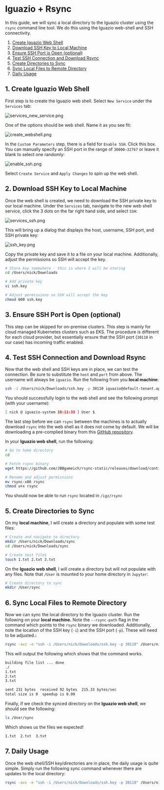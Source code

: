 # Iguazio + Rsync

In this guide, we will sync a local directory to the Iguazio cluster using the `rsync` command line tool. We do this using the Iguazio web-shell and SSH connectivity.
1. [Create Iguazio Web Shell](#1-create-iguazio-web-shell)
2. [Download SSH Key to Local Machine](#2-download-ssh-key-to-local-machine)
3. [Ensure SSH Port is Open (optional)](#3-ensure-ssh-port-is-open-optional)
4. [Test SSH Connection and Download Rsync](#4-test-ssh-connection-and-download-rsync)
5. [Create Directories to Sync](#5-create-directories-to-sync)
6. [Sync Local Files to Remote Directory](#6-sync-local-files-to-remote-directory)
7. [Daily Usage](#7-daily-usage)

## 1. Create Iguazio Web Shell

First step is to create the Iguazio web shell. Select `New Service` under the `Services` tab:

![services_new_service.png](img/services_new_service.png)

One of the options should be web shell. Name it as you see fit:

![create_webshell.png](img/create_webshell.png)

In the `Custom Parameters` step, there is a field for `Enable SSH`. Click this box. You can manually specify an SSH port in the range of `30000–32767` or leave it blank to select one randomly:

![enable_ssh.png](img/enable_ssh.png)

Select `Create Service` and `Apply Changes` to spin up the web shell.

## 2. Download SSH Key to Local Machine

Once the web shell is created, we need to download the SSH private key to our local machine. Under the `Services` tab, navigate to the new web shell service, click the 3 dots on the far right hand side, and select `SSH`:

![services_ssh.png](img/services_ssh.png)

This will bring up a dialog that displays the host, username, SSH port, and SSH private key:

![ssh_key.png](img/ssh_key.png)

Copy the private key and save it to a file on your local machine. Additionally, adjust the permissions so SSH will accept the key.

```bash
# Store key somewhere - this is where I will be storing
cd /Users/nick/Downloads

# Add private key
vi ssh.key

# Adjust permissions so SSH will accept the key
chmod 600 ssh.key
```

## 3. Ensure SSH Port is Open (optional)

This step can be skipped for on-premise clusters. This step is mainly for cloud managed Kubernetes clusters such as EKS. The procedure is different for each cloud provider, but essentially ensure that the SSH port (`30110` in our case) has incoming traffic enabled.

## 4. Test SSH Connection and Download Rsync

Now that the web shell and SSH keys are in place, we can test the connection. Be sure to substitute the `host` and `port` from above. The username will always be `iguazio`. Run the following from you **local machine**:

```bash
ssh -i /Users/nick/Downloads/ssh.key -p 30110 iguazio@default-tenant.app.us-sales-32.iguazio-cd0.com
```

You should successfully login to the web shell and see the following prompt (with your username):

```bash
[ nick @ iguazio-system 18:11:33 ] User $
```

The last step before we can `rsync` between the machines is to actually download `rsync` into the web shell as it does not come by default. We will be downloading a pre-complied binary from this [GitHub repository](https://github.com/JBBgameich/rsync-static).

In your **Iguazio web shell**, run the following: 

```bash
# Go to home directory
cd

# Fetch rsync binary
wget https://github.com/JBBgameich/rsync-static/releases/download/continuous/rsync-x86

# Rename and adjust permissions
mv rsync-x86 rsync
chmod u+x rsync
```

You should now be able to run `rsync` located in `/igz/rsync`

## 5. Create Directories to Sync

On my **local machine**, I will create a directory and populate with some test files:

```bash
# Create and navigate to directory
mkdir /Users/nick/Downloads/sync
cd /Users/nick/Downloads/sync

# Create test files
touch 1.txt 2.txt 3.txt
```

On the **Iguazio web shell**, I will create a directory but will not populate with any files. Note that `/User` is mounted to your home directory in `Jupyter`:

```bash
# Create directory to sync
mkdir /User/sync
```

## 6. Sync Local Files to Remote Directory

Now we can sync the local directory to the Iguazio cluster. Run the following on your **local machine.** Note the `--rsync-path` flag in the command which points to the `rsync` binary we downloaded. Additionally, note the location of the SSH key (`-i`) and the SSH port (`-p`). These will need to be adjusted.**:**

```bash
rsync -avz -e "ssh -i /Users/nick/Downloads/ssh.key -p 30110" /Users/nick/Downloads/sync/ iguazio@default-tenant.app.us-sales-32.iguazio-cd0.com:/User/sync --rsync-path=/igz/rsync
```

This will output the following which shows that the command works.

```bash
building file list ... done
./
1.txt
2.txt
3.txt

sent 231 bytes  received 92 bytes  215.33 bytes/sec
total size is 0  speedup is 0.00
```

Finally, if we check the synced directory on the **Iguazio web shell**, we should see the following:

```bash
ls /User/sync
```

Which shows us the files we expected!

```bash
1.txt  2.txt  3.txt
```

## 7. Daily Usage

Once the web shell/SSH key/directories are in place, the daily usage is quite simple. Simply run the following sync command whenever there are updates to the local directory:

```bash
rsync -avz -e "ssh -i /Users/nick/Downloads/ssh.key -p 30110" /Users/nick/Downloads/sync/ iguazio@default-tenant.app.us-sales-32.iguazio-cd0.com:/User/sync --rsync-path=/igz/rsync
```
